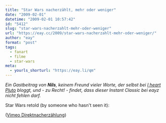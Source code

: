 ```yaml
---
title: "Star Wars nacherzählt, mehr oder weniger"
date: "2009-02-01"
datetime: "2009-02-01 10:57:42"
id: "5412"
slug: "star-wars-nacherzahlt-mehr-oder-weniger"
url: "https://eay.cc/2009/star-wars-nacherzahlt-mehr-oder-weniger/"
author: "eay"
format: "post"
tags:
  - fanart
  - filme
  - star-wars
meta:
  - yourls_shorturl: "https://eay.li/qm"
---
```


_Ein Gastbeitrag von **Nils**, keinem Freund vieler Worte, der selbst bei [I heart Pluto](http://www.iheartpluto.blogspot.com/) bloggt, und - zu Recht! - findet, dass dieser Instant Classic bei eayz nicht fehlen darf._

Star Wars retold (by someone who hasn't seen it):

 ([Vimeo Direktnacherzählung](http://vimeo.com/2809991))
